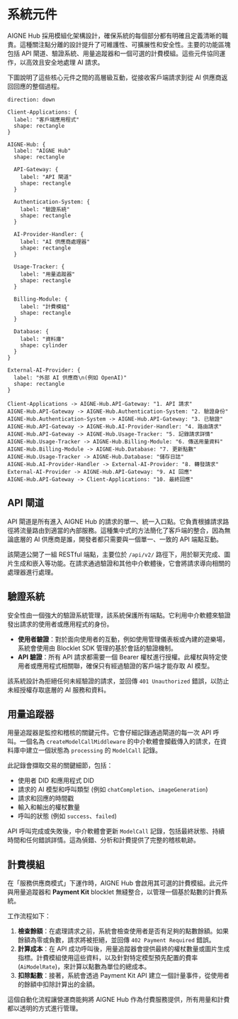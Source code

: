 # 系統元件

AIGNE Hub 採用模組化架構設計，確保系統的每個部分都有明確且定義清晰的職責。這種關注點分離的設計提升了可維護性、可擴展性和安全性。主要的功能區塊包括 API 閘道、驗證系統、用量追蹤器和一個可選的計費模組。這些元件協同運作，以高效且安全地處理 AI 請求。

下圖說明了這些核心元件之間的高層級互動，從接收客戶端請求到從 AI 供應商返回回應的整個過程。

```d2
direction: down

Client-Applications: {
  label: "客戶端應用程式"
  shape: rectangle
}

AIGNE-Hub: {
  label: "AIGNE Hub"
  shape: rectangle

  API-Gateway: {
    label: "API 閘道"
    shape: rectangle
  }

  Authentication-System: {
    label: "驗證系統"
    shape: rectangle
  }

  AI-Provider-Handler: {
    label: "AI 供應商處理器"
    shape: rectangle
  }

  Usage-Tracker: {
    label: "用量追蹤器"
    shape: rectangle
  }

  Billing-Module: {
    label: "計費模組"
    shape: rectangle
  }

  Database: {
    label: "資料庫"
    shape: cylinder
  }
}

External-AI-Provider: {
  label: "外部 AI 供應商\n(例如 OpenAI)"
  shape: rectangle
}

Client-Applications -> AIGNE-Hub.API-Gateway: "1. API 請求"
AIGNE-Hub.API-Gateway -> AIGNE-Hub.Authentication-System: "2. 驗證身份"
AIGNE-Hub.Authentication-System -> AIGNE-Hub.API-Gateway: "3. 已驗證"
AIGNE-Hub.API-Gateway -> AIGNE-Hub.AI-Provider-Handler: "4. 路由請求"
AIGNE-Hub.API-Gateway -> AIGNE-Hub.Usage-Tracker: "5. 記錄請求詳情"
AIGNE-Hub.Usage-Tracker -> AIGNE-Hub.Billing-Module: "6. 傳送用量資料"
AIGNE-Hub.Billing-Module -> AIGNE-Hub.Database: "7. 更新點數"
AIGNE-Hub.Usage-Tracker -> AIGNE-Hub.Database: "儲存日誌"
AIGNE-Hub.AI-Provider-Handler -> External-AI-Provider: "8. 轉發請求"
External-AI-Provider -> AIGNE-Hub.API-Gateway: "9. AI 回應"
AIGNE-Hub.API-Gateway -> Client-Applications: "10. 最終回應"
```

## API 閘道

API 閘道是所有進入 AIGNE Hub 的請求的單一、統一入口點。它負責根據請求路徑將流量路由到適當的內部服務。這種集中式的方法簡化了客戶端的整合，因為無論底層的 AI 供應商是誰，開發者都只需要與一個單一、一致的 API 端點互動。

該閘道公開了一組 RESTful 端點，主要位於 `/api/v2/` 路徑下，用於聊天完成、圖片生成和嵌入等功能。在請求通過驗證和其他中介軟體後，它會將請求導向相關的處理器進行處理。

## 驗證系統

安全性由一個強大的驗證系統管理，該系統保護所有端點。它利用中介軟體來驗證發出請求的使用者或應用程式的身份。

-   **使用者驗證**：對於面向使用者的互動，例如使用管理儀表板或內建的遊樂場，系統會使用由 Blocklet SDK 管理的基於會話的驗證機制。
-   **API 驗證**：所有 API 請求都需要一個 Bearer 權杖進行授權。此權杖與特定使用者或應用程式相關聯，確保只有經過驗證的客戶端才能存取 AI 模型。

該系統設計為拒絕任何未經驗證的請求，並回傳 `401 Unauthorized` 錯誤，以防止未經授權存取底層的 AI 服務和資料。

## 用量追蹤器

用量追蹤器是監控和稽核的關鍵元件。它會仔細記錄通過閘道的每一次 API 呼叫。一個名為 `createModelCallMiddleware` 的中介軟體會攔截傳入的請求，在資料庫中建立一個狀態為 `processing` 的 `ModelCall` 記錄。

此記錄會擷取交易的關鍵細節，包括：
-   使用者 DID 和應用程式 DID
-   請求的 AI 模型和呼叫類型 (例如 `chatCompletion`、`imageGeneration`)
-   請求和回應的時間戳
-   輸入和輸出的權杖數量
-   呼叫的狀態 (例如 `success`、`failed`)

API 呼叫完成或失敗後，中介軟體會更新 `ModelCall` 記錄，包括最終狀態、持續時間和任何錯誤詳情。這為偵錯、分析和計費提供了完整的稽核軌跡。

## 計費模組

在「服務供應商模式」下運作時，AIGNE Hub 會啟用其可選的計費模組。此元件與用量追蹤器和 **Payment Kit** blocklet 無縫整合，以管理一個基於點數的計費系統。

工作流程如下：
1.  **檢查餘額**：在處理請求之前，系統會檢查使用者是否有足夠的點數餘額。如果餘額為零或負數，請求將被拒絕，並回傳 `402 Payment Required` 錯誤。
2.  **計算成本**：在 API 成功呼叫後，用量追蹤器會提供最終的權杖數量或圖片生成指標。計費模組使用這些資料，以及針對特定模型預先配置的費率 (`AiModelRate`)，來計算以點數為單位的總成本。
3.  **扣除點數**：接著，系統會透過 Payment Kit API 建立一個計量事件，從使用者的餘額中扣除計算出的金額。

這個自動化流程讓營運商能夠將 AIGNE Hub 作為付費服務提供，所有用量和計費都以透明的方式進行管理。